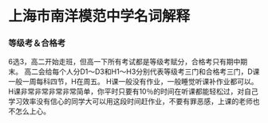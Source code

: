# 上海市南洋模范中学名词解释
### 等级考＆合格考
6选3，高二开始走班，但高一下所有考试都是等级考赋分，合格考只有期中期末。
高二会给每个人分D1～D3和H1～H3分别代表等级考三门和合格考三门，D课一般一周每科四节，H在周五。
H课一般没有作业，一般睡觉听课补作业都可以。
H课非常非常非常非常简单，你平时只要有10％的时间在听课都能轻松过，对自己学习效率没有信心的同学大可以用这段时间赶作业，不要有罪恶感，上课的老师也不怎么上心。
